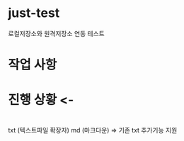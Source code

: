 # just-test
로컬저장소와 원격저장소 연동 테스트

# 작업 사항 

# 진행 상황  <- <h1>

txt (텍스트파일 확장자) 
md (마크다운) => 기존 txt 추가기능 지원
